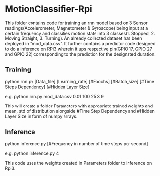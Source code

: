 MotionClassifier-Rpi
============

This folder contains code for training an rnn model based on 3 Sensor readings(Accelerometer, Magnetometer & Gyroscope) being input at a certain frequency and classifies motion state into 3 classes(1. Stopped, 2. Moving Straight, 3. Turning). An already collected dataset has been deployed in "mod_data.csv". It further contains a predictor code designed to do a inference on RPi3 wherein it ups respective pin(GPIO 17, GPIO 27 and GPIO 22) corresponding to the prediction for the designated duration.

## Training

python rnn.py [Data_file] [Learning_rate] [#Epochs] [#Batch_size] [#Time Steps Dependency] [#Hidden Layer Size]

e.g. python rnn.py mod_data.csv 0.01 100 25 3 9

This will create a folder Parameters with appropriate trained weights and mean, std of distribution alongside #Time Step Dependency and #Hidden Layer Size in form of numpy arrays.

## Inference

python inference.py [#Frequency in number of time steps per second]

e.g. python inference.py 4

This code uses the weights created in Parameters folder to inference on Rpi3.
